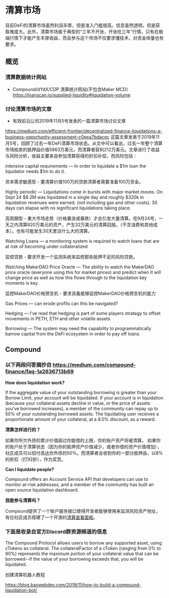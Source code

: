 # 清算市场

目前DeFi的清算市场虽然利润丰厚，但是准入门槛很高。信息虽然透明，但是获取难度大。此外，清算市场属于典型的“三年不开张，开张吃三年”行情，只有在极端行情下才能产生丰厚收益，而且参与这个市场不仅要求懂技术，对资金体量也有要求。
## 概览
### 清算数据统计网站
- Compound/dYdX/CDP 清算统计网站(不包含Maker MCD）
https://loanscan.io/supplied-liquidity#liquidation-volume 
### 讨论清算市场的文章
- 有效前沿公司2019年11月5号发表的一篇清算市场讨论文章

https://medium.com/efficient-frontier/decentralized-finance-liquidations-a-business-opportunity-assessment-c0eea7bdacec 这篇文章发表于2019年11月5号，回顾了过去一年DeFi清算市场状态。从文中可以看出，过去一年整个清算市场拍卖的抵押品价值5863万美元，而清算者获利212万美元。文章进行了收益与风险分析，收益主要来自参加清算获得的折扣补偿，而风险包括：

intensive capital requirements — In order to liquidate a $1m loan the liquidator needs $1m to do it.

资本需求敏感型 - 要清算价值100万的贷款清算者需要准备100万资金。

Highly periodic — Liquidations come in bursts with major market moves. On Sept 24 $8.2M was liquidated in a single day and roughly $320k in liquidation revenues were earned. (not including gas and other costs). 30 days can elapse with no significant liquidations taking place.

高周期型 - 重大市场走势（价格暴涨或暴跌）才会引发大量清算。在9月24号，一天之内清算820万美元的资产，产生32万美元的清算回报。（不含油费和其他成本）。也有可能发生30天里没什么大的清算。

Watching Loans — a monitoring system is required to watch loans that are at risk of becoming under collateralized

监控贷款 - 要求开发一个监测系统来监控那些抵押不足的风险贷款。

Watching MakerDAO Price Oracle — The ability to watch the MakerDAO price oracle (everyone using this for market prices) and predict when it will change price as well as how this flows through to the liquidation key moments is key.

监控MakerDAO价格预言机 - 要求具备能够监控MakerDAO价格预言机的能力

Gas Prices — can erode profits can this be navigated?

Hedging — I’ve read that hedging is part of some players strategy to offset movements in PETH, ETH and other volatile assets

Borrowing — The system may need the capability to programmatically barrow capital from the DeFi ecosystem in order to pay off loans.

## Compound

### 以下两段问答摘抄自 https://medium.com/compound-finance/faq-1a2636713b69
**How does liquidation work?**

If the aggregate value of your outstanding borrowing is greater than your Borrow Limit, your account will be liquidated.
If your account is in liquidation (because your collateral assets decline in value, or the price of assets you’ve borrowed increases), a member of the community can repay up to 50% of your outstanding borrowed assets.
The liquidating user receives a proportionate amount of your collateral, at a 8.0% discount, as a reward.

**清算怎样进行的？**

如果你所欠外债的累计价值超过你能借的上限，你的账户资产将被清算。
如果你的账户处于清算状态（因为你的抵押资产价值减少，或者你借的资产价值增加），社区成员可以偿付高达你外债的50%。而清算者会收到你的一部分抵押品，以8%的折扣（打92折），作为奖赏。

**Can I liquidate people?**

Compound offers an Account Service API that developers can use to monitor at-risk addresses, and a member of the community has built an open source liquidation dashboard.

**我能参与清算吗？**

Compound提供了一个账户服务接口使得开发者能够使用来监测风险资产地址，有位社区成员搭建了一个开源的[清算查看面板](https://chiragkhatri.me/compound-liquidator/)。

### 下面是收录自官方Discord群资源频道的信息

The Compound Protocol allows users to borrow any supported asset, using cTokens as collateral. The collateralFactor of a cToken (ranging from 0% to 90%) represents the maximum portion of your collateral value that can be borrowed--if the value of your borrowing exceeds that, you will be liquidated.

创建清算机器人教程

https://blog.baowebdev.com/2019/11/how-to-build-a-compound-liquidation-bot/
